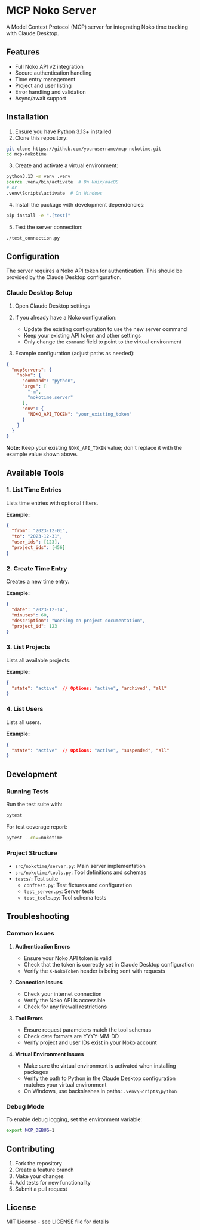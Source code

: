 # MCP Noko Server

A Model Context Protocol (MCP) server for integrating Noko time tracking with Claude Desktop.

## Features

- Full Noko API v2 integration
- Secure authentication handling
- Time entry management
- Project and user listing
- Error handling and validation
- Async/await support

## Installation

1. Ensure you have Python 3.13+ installed
2. Clone this repository:
```bash
git clone https://github.com/yourusername/mcp-nokotime.git
cd mcp-nokotime
```

3. Create and activate a virtual environment:
```bash
python3.13 -m venv .venv
source .venv/bin/activate  # On Unix/macOS
# or
.venv\Scripts\activate  # On Windows
```

4. Install the package with development dependencies:
```bash
pip install -e ".[test]"
```

5. Test the server connection:
```bash
./test_connection.py
```

## Configuration

The server requires a Noko API token for authentication. This should be provided by the Claude Desktop configuration.

### Claude Desktop Setup

1. Open Claude Desktop settings
2. If you already have a Noko configuration:
   - Update the existing configuration to use the new server command
   - Keep your existing API token and other settings
   - Only change the `command` field to point to the virtual environment

3. Example configuration (adjust paths as needed):
```json
{
  "mcpServers": {
    "noko": {
      "command": "python",
      "args": [
        "-m",
        "nokotime.server"
      ],
      "env": {
        "NOKO_API_TOKEN": "your_existing_token"
      }
    }
  }
}
```

**Note:** Keep your existing `NOKO_API_TOKEN` value; don't replace it with the example value shown above.

## Available Tools

### 1. List Time Entries
Lists time entries with optional filters.

**Example:**
```json
{
  "from": "2023-12-01",
  "to": "2023-12-31",
  "user_ids": [123],
  "project_ids": [456]
}
```

### 2. Create Time Entry
Creates a new time entry.

**Example:**
```json
{
  "date": "2023-12-14",
  "minutes": 60,
  "description": "Working on project documentation",
  "project_id": 123
}
```

### 3. List Projects
Lists all available projects.

**Example:**
```json
{
  "state": "active"  // Options: "active", "archived", "all"
}
```

### 4. List Users
Lists all users.

**Example:**
```json
{
  "state": "active"  // Options: "active", "suspended", "all"
}
```

## Development

### Running Tests

Run the test suite with:
```bash
pytest
```

For test coverage report:
```bash
pytest --cov=nokotime
```

### Project Structure

- `src/nokotime/server.py`: Main server implementation
- `src/nokotime/tools.py`: Tool definitions and schemas
- `tests/`: Test suite
  - `conftest.py`: Test fixtures and configuration
  - `test_server.py`: Server tests
  - `test_tools.py`: Tool schema tests

## Troubleshooting

### Common Issues

1. **Authentication Errors**
   - Ensure your Noko API token is valid
   - Check that the token is correctly set in Claude Desktop configuration
   - Verify the `X-NokoToken` header is being sent with requests

2. **Connection Issues**
   - Check your internet connection
   - Verify the Noko API is accessible
   - Check for any firewall restrictions

3. **Tool Errors**
   - Ensure request parameters match the tool schemas
   - Check date formats are YYYY-MM-DD
   - Verify project and user IDs exist in your Noko account

4. **Virtual Environment Issues**
   - Make sure the virtual environment is activated when installing packages
   - Verify the path to Python in the Claude Desktop configuration matches your virtual environment
   - On Windows, use backslashes in paths: `.venv\Scripts\python`

### Debug Mode

To enable debug logging, set the environment variable:
```bash
export MCP_DEBUG=1
```

## Contributing

1. Fork the repository
2. Create a feature branch
3. Make your changes
4. Add tests for new functionality
5. Submit a pull request

## License

MIT License - see LICENSE file for details
